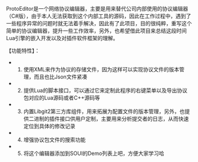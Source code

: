 ProtoEditor是一个网络协议编辑器，主要是用来替代公司内部使用的协议编辑器（C#版），由于本人无法获取到这个内部工具的源码，因此在工作过程中，遇到了一些程序异常的问题时就无法着手解决，因此有了此项目，目的很纯粹，重写这个简单的协议编辑器，提升一些工作效率，另外，也希望借此项目来总结这段时间Lua引擎的嵌入开发以及对插件软件框架的理解。

【功能特性】：

 - 1. 使用XML来作为协议的存储文件，因为这样可以实现协议文件的版本管理，而且也比Json文件紧凑
 - 2. 提供Lua的脚本接口，可以通过它来定制此程序的右键菜单以及导出协议包对应的Lua源码或者C++源码等
 - 3. 内置Libgit2第三方库组件，用来拓展为配置文件的版本管理，另外，也提供二进制的插件接口供用户定制，主要用来分析提交者的日志，从而快速定位到具体的修改记录
 - 4. 增强协议包文件的搜索功能
 - 5. 将这个编辑器添加到SOUI的Demo列表上吧，方便大家学习哈